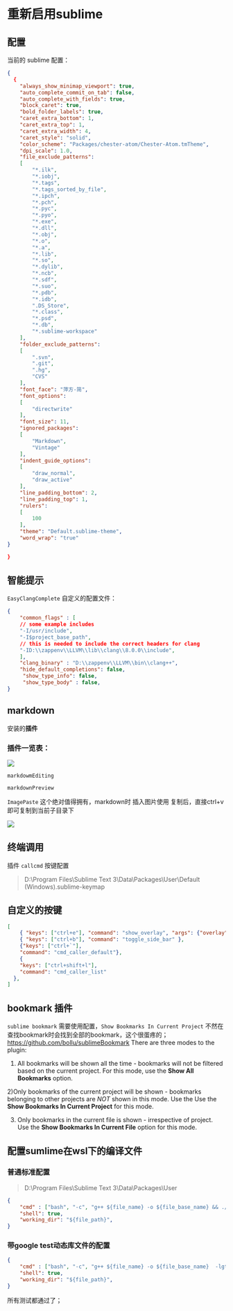 # 重新启用sublime

## 配置
当前的 sublime 配置：

```json
{
  {
    "always_show_minimap_viewport": true,
    "auto_complete_commit_on_tab": false,
    "auto_complete_with_fields": true,
    "block_caret": true,
    "bold_folder_labels": true,
    "caret_extra_bottom": 1,
    "caret_extra_top": 1,
    "caret_extra_width": 4,
    "caret_style": "solid",
    "color_scheme": "Packages/chester-atom/Chester-Atom.tmTheme",
    "dpi_scale": 1.0,
    "file_exclude_patterns":
    [
        "*.ilk",
        "*.iobj",
        "*.tags",
        "*.tags_sorted_by_file",
        "*.ipch",
        "*.pch",
        "*.pyc",
        "*.pyo",
        "*.exe",
        "*.dll",
        "*.obj",
        "*.o",
        "*.a",
        "*.lib",
        "*.so",
        "*.dylib",
        "*.ncb",
        "*.sdf",
        "*.suo",
        "*.pdb",
        "*.idb",
        ".DS_Store",
        "*.class",
        "*.psd",
        "*.db",
        "*.sublime-workspace"
    ],
    "folder_exclude_patterns":
    [
        ".svn",
        ".git",
        ".hg",
        "CVS"
    ],
    "font_face": "萍方-简",
    "font_options":
    [
        "directwrite"
    ],
    "font_size": 11,
    "ignored_packages":
    [
        "Markdown",
        "Vintage"
    ],
    "indent_guide_options":
    [
        "draw_normal",
        "draw_active"
    ],
    "line_padding_bottom": 2,
    "line_padding_top": 1,
    "rulers":
    [
        100
    ],
    "theme": "Default.sublime-theme",
    "word_wrap": "true"
}

}
```

## 智能提示
`EasyClangComplete` 自定义的配置文件：

```json
{
    "common_flags" : [
    // some example includes
    "-I/usr/include",
    "-I$project_base_path",
    // this is needed to include the correct headers for clang
    "-ID:\\zappenv\\LLVM\\lib\\clang\\8.0.0\\include",
    ],
    "clang_binary" : "D:\\zappenv\\LLVM\\bin\\clang++",
    "hide_default_completions": false,
     "show_type_info": false,
     "show_type_body" : false,
}   
```

## markdown 
安装的**插件**

### 插件一览表：
![](assets/我的sublime配置1.png)

`markdowmEditing`

`markdownPreview`

`Image​Paste`  这个绝对值得拥有，markdown时 插入图片使用 复制后，直接ctrl+v即可复制到当前子目录下

![](assets/我的sublime配置0.png)
## 终端调用
插件 `callcmd` 按键配置

> D:\Program Files\Sublime Text 3\Data\Packages\User\Default (Windows).sublime-keymap
> 

## 自定义的按键
```json
[
    { "keys": ["ctrl+e"], "command": "show_overlay", "args": {"overlay": "goto", "show_files": true} },
    { "keys": ["ctrl+b"], "command": "toggle_side_bar" },
    {"keys": ["ctrl+`"],
    "command": "cmd_caller_default"},
    {
    "keys": ["ctrl+shift+l"],
    "command": "cmd_caller_list"
  },
]
```
## bookmark 插件

`sublime bookmark`
需要使用配置，`Show Bookmarks In Current Project` 不然在查找bookmark时会找到全部的bookmark，这个很蛋疼的；
https://github.com/bollu/sublimeBookmark
There are three modes to the plugin:
1) All bookmarks will be shown all the time - bookmarks will not be filtered based on the current project. For this mode, use the __Show All Bookmarks__ option.

2)Only bookmarks of the current project will be shown - bookmarks belonging to other projects are *NOT* shown in this mode. Use the Use the __Show Bookmarks In Current Project__ for this mode.

3) Only bookmarks in the current file is shown - irrespective of project. Use the __Show Bookmarks In Current File__ option for this mode.

## 配置sumlime在wsl下的编译文件

### 普通标准配置
> D:\Program Files\Sublime Text 3\Data\Packages\User
> 

```json
{
    "cmd" : ["bash", "-c", "g++ ${file_name} -o ${file_base_name} && ./${file_base_name}"],
    "shell": true,
    "working_dir": "${file_path}",
}
```

### 带google test动态库文件的配置

```json
{
    "cmd" : ["bash", "-c", "g++ ${file_name} -o ${file_base_name}  -lgtest_main -lgtest -lpthread && ./${file_base_name}"],
    "shell": true,
    "working_dir": "${file_path}",
}
```
所有测试都通过了；

